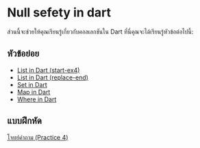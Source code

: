 
# Null sefety in dart
ส่วนนี้จะช่วยให้คุณเรียนรู้เกี่ยวกับคอลเลกชันใน Dart ที่นี่คุณจะได้เรียนรู้หัวข้อต่อไปนี้:

## หัวข้อย่อย

 - [List in Dart (start-ex4)](https://github.com/soonklang/dart-tutorial/blob/main/4.%20Collections%20In%20Dart/List%20in%20Dart%20(start-ex4).md)
 - [List in Dart (replace-end)](https://github.com/soonklang/dart-tutorial/blob/main/4.%20Collections%20In%20Dart/List%20in%20Dart%20(replace-end).md)
 - [Set in Dart](https://github.com/soonklang/dart-tutorial/blob/main/4.%20Collections%20In%20Dart/Set%20In%20Dart.md)
 - [Map in Dart](https://github.com/soonklang/dart-tutorial/blob/main/4.%20Collections%20In%20Dart/Map%20in%20Dart.md)
 - [Where in Dart](https://github.com/soonklang/dart-tutorial/blob/main/4.%20Collections%20In%20Dart/Where%20in%20Dart.md)

## แบบฝึกหัด
  [โจทย์คำถาม (Practice 4)](https://github.com/soonklang/dart-tutorial/blob/main/4.%20Collections%20In%20Dart/Practice%204.md)

